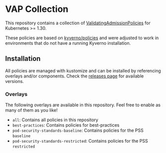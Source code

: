 <!--
SPDX-FileCopyrightText: The vap-collection Authors
SPDX-License-Identifier: Apache-2.0
 -->

# VAP Collection

This repository contains a collection of [ValidatingAdmissionPolicies](https://kubernetes.io/docs/reference/access-authn-authz/validating-admission-policy/) for Kubernetes >= 1.30.

These policies are based on [kyverno/policies](https://github.com/kyverno/policies) and were adjusted to work in environments that do not have a running Kyverno installation.

## Installation

All policies are managed with kustomize and can be installed by referencing overlays and/or components. Check the [releases page](https://github.com/metio/vap-collection/releases) for available versions.

### Overlays

The following overlays are available in this repository. Feel free to enable as many of them as you like!

- `all`: Contains all policies in this repository
- `best-practices`: Contains policies for best-practices
- `pod-security-standards-baseline`: Contains policies for the PSS `baseline`
- `pod-security-standards-restricted`: Contains policies for the PSS `restricted`
